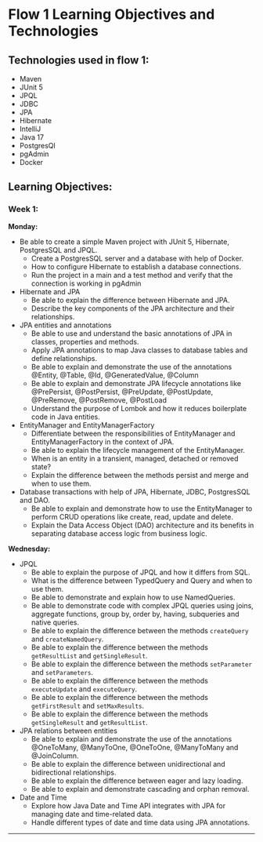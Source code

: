 # Flow 1 Learning Objectives and Technologies

## Technologies used in flow 1:

- Maven
- JUnit 5
- JPQL
- JDBC
- JPA
- Hibernate
- IntelliJ
- Java 17
- PostgresQl
- pgAdmin
- Docker

## Learning Objectives:

### Week 1:

**Monday:** 

- Be able to create a simple Maven project with JUnit 5, Hibernate, PostgresSQL and JPQL.
  - Create a PostgresSQL server and a database with help of Docker. 
  - How to configure Hibernate to establish a database connections.
  - Run the project in a main and a test method and verify that the connection is working in pgAdmin
- Hibernate and JPA
  - Be able to explain the difference between Hibernate and JPA.
  - Describe the key components of the JPA architecture and their relationships.
- JPA entities and annotations
  - Be able to use and understand the basic annotations of JPA in classes, properties and methods.
  - Apply JPA annotations to map Java classes to database tables and define relationships.
  - Be able to explain and demonstrate the use of the annotations @Entity, @Table, @Id, @GeneratedValue, @Column
  - Be able to explain and demonstrate JPA lifecycle annotations like @PrePersist, @PostPersist, @PreUpdate, @PostUpdate, @PreRemove, @PostRemove, @PostLoad
  - Understand the purpose of Lombok and how it reduces boilerplate code in Java entities.
- EntityManager and EntityManagerFactory
  - Differentiate between the responsibilities of EntityManager and EntityManagerFactory in the context of JPA.
  - Be able to explain the lifecycle management of the EntityManager.
  - When is an entity in a transient, managed, detached or removed state?
  - Explain the difference between the methods persist and merge and when to use them.
- Database transactions with help of JPA, Hibernate, JDBC, PostgresSQL and DAO.
  - Be able to explain and demonstrate how to use the EntityManager to perform CRUD operations like create, read, update and delete.
  - Explain the Data Access Object (DAO) architecture and its benefits in separating database access logic from business logic.

**Wednesday:**

- JPQL
  - Be able to explain the purpose of JPQL and how it differs from SQL.
  - What is the difference between TypedQuery and Query and when to use them.
  - Be able to demonstrate and explain how to use NamedQueries.
  - Be able to demonstrate code with complex JPQL queries using joins, aggregate functions, group by, order by, having, subqueries and native queries.
  - Be able to explain the difference between the methods `createQuery` and `createNamedQuery`.
  - Be able to explain the difference between the methods `getResultList` and `getSingleResult`.
  - Be able to explain the difference between the methods `setParameter` and `setParameters`.
  - Be able to explain the difference between the methods `executeUpdate` and `executeQuery`.
  - Be able to explain the difference between the methods `getFirstResult` and `setMaxResults`.
  - Be able to explain the difference between the methods `getSingleResult` and `getResultList`.
- JPA relations between entities
  - Be able to explain and demonstrate the use of the annotations @OneToMany, @ManyToOne, @OneToOne, @ManyToMany and @JoinColumn.
  - Be able to explain the difference between unidirectional and bidirectional relationships.
  - Be able to explain the difference between eager and lazy loading.
  - Be able to explain and demonstrate cascading and orphan removal.
- Date and Time
  - Explore how Java Date and Time API integrates with JPA for managing date and time-related data.
  - Handle different types of date and time data using JPA annotations.

***
